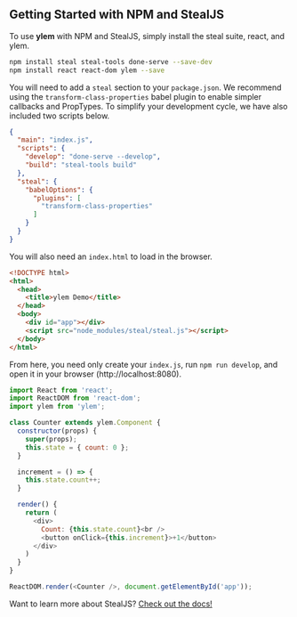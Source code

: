 ## Getting Started with NPM and StealJS

To use **ylem** with NPM and StealJS, simply install the steal suite, react, and ylem.

```sh
npm install steal steal-tools done-serve --save-dev
npm install react react-dom ylem --save
```

You will need to add a `steal` section to your `package.json`. We recommend using the `transform-class-properties` babel plugin to enable simpler callbacks and PropTypes. To simplify your development cycle, we have also included two scripts below.

```json
{
  "main": "index.js",
  "scripts": {
    "develop": "done-serve --develop",
    "build": "steal-tools build"
  },
  "steal": {
    "babelOptions": {
      "plugins": [
        "transform-class-properties"
      ]
    }
  }
}
```

You will also need an `index.html` to load in the browser.

```html
<!DOCTYPE html>
<html>
  <head>
    <title>ylem Demo</title>
  </head>
  <body>
    <div id="app"></div>
    <script src="node_modules/steal/steal.js"></script>
  </body>
</html>
```

From here, you need only create your `index.js`, run `npm run develop`, and open it in your browser (http://localhost:8080).

```js
import React from 'react';
import ReactDOM from 'react-dom';
import ylem from 'ylem';

class Counter extends ylem.Component {
  constructor(props) {
    super(props);
    this.state = { count: 0 };
  }

  increment = () => {
    this.state.count++;
  }

  render() {
    return (
      <div>
        Count: {this.state.count}<br />
        <button onClick={this.increment}>+1</button>
      </div>
    )
  }
}

ReactDOM.render(<Counter />, document.getElementById('app'));
```

Want to learn more about StealJS? [Check out the docs!](https://stealjs.com/docs/)
